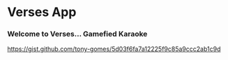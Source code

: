 # Verses App

### Welcome to Verses... Gamefied Karaoke
https://gist.github.com/tony-gomes/5d03f6fa7a12225f9c85a9ccc2ab1c9d
